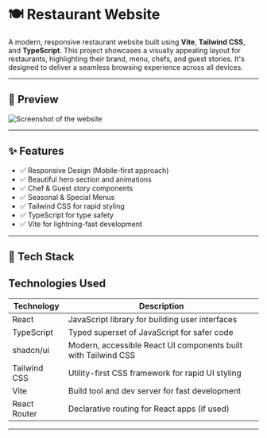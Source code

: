 # 🍽️ Restaurant Website

A modern, responsive restaurant website built using **Vite**, **Tailwind CSS**, and **TypeScript**. This project showcases a visually appealing layout for restaurants, highlighting their brand, menu, chefs, and guest stories. It's designed to deliver a seamless browsing experience across all devices.

---

## 📸 Preview

<!-- Add screenshots or a screen recording gif -->
![Screenshot of the website](./screenshots/preview.png)

---

## ✨ Features

- ✅ Responsive Design (Mobile-first approach)
- ✅ Beautiful hero section and animations
- ✅ Chef & Guest story components
- ✅ Seasonal & Special Menus
- ✅ Tailwind CSS for rapid styling
- ✅ TypeScript for type safety
- ✅ Vite for lightning-fast development

---

## 🚀 Tech Stack

## Technologies Used

| Technology       | Description                                    |
|------------------|------------------------------------------------|
| React            | JavaScript library for building user interfaces |
| TypeScript       | Typed superset of JavaScript for safer code     |
| shadcn/ui        | Modern, accessible React UI components built with Tailwind CSS |
| Tailwind CSS     | Utility-first CSS framework for rapid UI styling |
| Vite             | Build tool and dev server for fast development  |
| React Router     | Declarative routing for React apps (if used)    |


---

